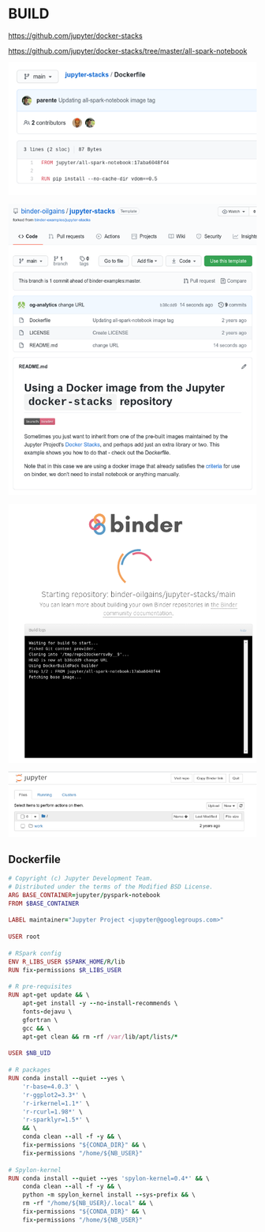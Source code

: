 # BUILD

https://github.com/jupyter/docker-stacks

https://github.com/jupyter/docker-stacks/tree/master/all-spark-notebook



![image-20210129155434722](assets/BUILD/image-20210129155434722.png)





![image-20210129155346680](assets/BUILD/image-20210129155346680.png)



![image-20210129155401136](assets/BUILD/image-20210129155401136.png)



![image-20210129155747076](assets/BUILD/image-20210129155747076.png)





## Dockerfile

```ruby
# Copyright (c) Jupyter Development Team.
# Distributed under the terms of the Modified BSD License.
ARG BASE_CONTAINER=jupyter/pyspark-notebook
FROM $BASE_CONTAINER

LABEL maintainer="Jupyter Project <jupyter@googlegroups.com>"

USER root

# RSpark config
ENV R_LIBS_USER $SPARK_HOME/R/lib
RUN fix-permissions $R_LIBS_USER

# R pre-requisites
RUN apt-get update && \
    apt-get install -y --no-install-recommends \
    fonts-dejavu \
    gfortran \
    gcc && \
    apt-get clean && rm -rf /var/lib/apt/lists/*

USER $NB_UID

# R packages
RUN conda install --quiet --yes \
    'r-base=4.0.3' \
    'r-ggplot2=3.3*' \
    'r-irkernel=1.1*' \
    'r-rcurl=1.98*' \
    'r-sparklyr=1.5*' \
    && \
    conda clean --all -f -y && \
    fix-permissions "${CONDA_DIR}" && \
    fix-permissions "/home/${NB_USER}"

# Spylon-kernel
RUN conda install --quiet --yes 'spylon-kernel=0.4*' && \
    conda clean --all -f -y && \
    python -m spylon_kernel install --sys-prefix && \
    rm -rf "/home/${NB_USER}/.local" && \
    fix-permissions "${CONDA_DIR}" && \
    fix-permissions "/home/${NB_USER}"
```

